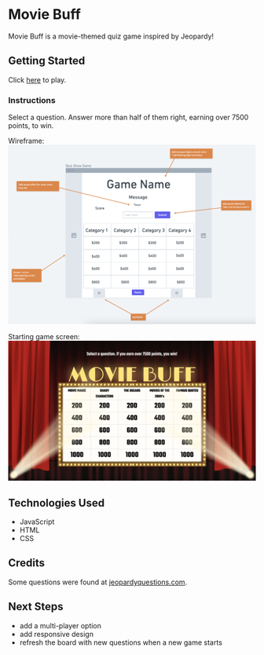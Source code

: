 

<!-- references

audio:
https://freesound.org/people/RICHERlandTV/sounds/216090/
https://freesound.org/people/JohnsonBrandEditing/sounds/173932/
https://freesound.org/people/VlatkoBlazek/sounds/192000/

-->

# Movie Buff
Movie Buff is a movie-themed quiz game inspired by Jeopardy! 

## Getting Started  
Click [here](https://movie-buff-unit-1-project.surge.sh/) to play.  

### Instructions
Select a question. Answer more than half of them right, earning over 7500 points, to win.  
 
Wireframe:
![wireframe](assets/movie-buff-wireframe.png)  
 
Starting game screen:
![starting game screen](assets/starting-game-screen.png)

## Technologies Used  
- JavaScript
- HTML
- CSS  

## Credits  
Some questions were found at [jeopardyquestions.com](https://jeopardyquestions.com/).

## Next Steps  
- add a multi-player option
- add responsive design
- refresh the board with new questions when a new game starts 
